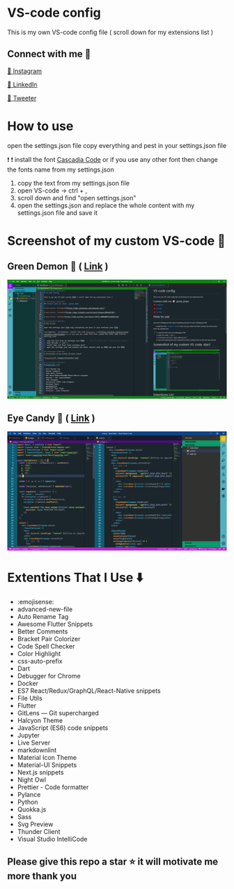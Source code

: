 # VS-code config

This is my own VS-code config file ( scroll down for my extensions list )

## Connect with me :dart:

[:red_circle: Instagram](https://www.instagram.com/iamsuraj_dev/)

[:red_circle: LinkedIn](https://www.linkedin.com/in/suraj-biswas-824bb4176/)

[:red_circle: Tweeter](https://twitter.com/iamsuraj_dev)

# How to use

open the settings.json file copy everything and pest in your settings.json file

:exclamation: :exclamation: install the font [Cascadia Code](https://github.com/microsoft/cascadia-code/releases) or if you use any other font then change the fonts name from my settings.json

1. copy the text from my settings.json file
2. open VS-code -> ctrl + ,
3. scroll down and find "open settings.json"
4. open the settings.json and replace the whole content with my settings.json file and save it

# Screenshot of my custom VS-code 🌟

## Green Demon :jack_o_lantern: ( [Link](https://github.com/iamsurajdev/vscode-config/tree/green-demon) )

![imagename](./images/green-demon.png)

## Eye Candy 🍬 ( [Link](https://github.com/iamsurajdev/vscode-config/tree/eye-candy) )

![imagename](./images/eye-candy.png)

# Extentions That I Use ⬇️

- :emojisense:
- advanced-new-file
- Auto Rename Tag
- Awesome Flutter Snippets
- Better Comments
- Bracket Pair Colorizer
- Code Spell Checker
- Color Highlight
- css-auto-prefix
- Dart
- Debugger for Chrome
- Docker
- ES7 React/Redux/GraphQL/React-Native snippets
- File Utils
- Flutter
- GitLens — Git supercharged
- Halcyon Theme
- JavaScript (ES6) code snippets
- Jupyter
- Live Server
- markdownlint
- Material Icon Theme
- Material-UI Snippets
- Next.js snippets
- Night Owl
- Prettier - Code formatter
- Pylance
- Python
- Quokka.js
- Sass
- Svg Preview
- Thunder Client
- Visual Studio IntelliCode

## Please give this repo a star :star: it will motivate me more thank you
